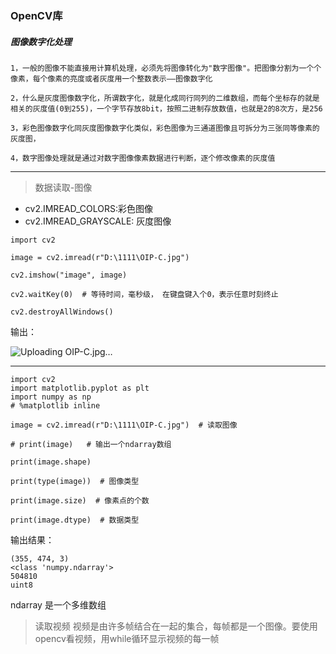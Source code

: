 ### OpenCV库

##### 图像数字化处理
    1，一般的图像不能直接用计算机处理，必须先将图像转化为"数字图像"。把图像分割为一个个像素，每个像素的亮度或者灰度用一个整数表示——图像数字化

    2，什么是灰度图像数字化，所谓数字化，就是化成同行同列的二维数组，而每个坐标存的就是相关的灰度值(0到255)，一个字节存放8bit，按照二进制存放数值，也就是2的8次方，是256

    3，彩色图像数字化同灰度图像数字化类似，彩色图像为三通道图像且可拆分为三张同等像素的灰度图，

    4，数字图像处理就是通过对数字图像像素数据进行判断，逐个修改像素的灰度值

---


> 数据读取-图像
- cv2.IMREAD_COLORS:彩色图像
- cv2.IMREAD_GRAYSCALE: 灰度图像
```
import cv2

image = cv2.imread(r"D:\1111\OIP-C.jpg")

cv2.imshow("image", image)

cv2.waitKey(0)  # 等待时间，毫秒级， 在键盘键入个0，表示任意时刻终止

cv2.destroyAllWindows()
```

输出：

![Uploading OIP-C.jpg…]()


---
```
import cv2
import matplotlib.pyplot as plt
import numpy as np
# %matplotlib inline

image = cv2.imread(r"D:\1111\OIP-C.jpg")  # 读取图像

# print(image)   # 输出一个ndarray数组

print(image.shape)

print(type(image))  # 图像类型

print(image.size)  # 像素点的个数

print(image.dtype)  # 数据类型

```
输出结果：

    (355, 474, 3)
    <class 'numpy.ndarray'>
    504810
    uint8


ndarray 是一个多维数组

>  读取视频
视频是由许多帧结合在一起的集合，每帧都是一个图像。要使用opencv看视频，用while循环显示视频的每一帧


